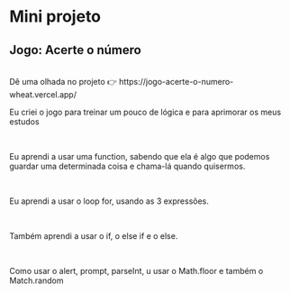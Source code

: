 <h1> Mini projeto  </h1>
<h2> Jogo: Acerte o número</h2>
<br>
 Dê uma olhada no projeto 👉  https://jogo-acerte-o-numero-wheat.vercel.app/
 <br>
<p> Eu criei o jogo para treinar um pouco de lógica e para aprimorar os meus estudos </P>
<br>
<p> Eu aprendi a usar uma function, sabendo que ela é algo que podemos guardar uma determinada coisa e chama-lá quando quisermos. </p>
<br>
<p> Eu aprendi a usar o loop for, usando as 3 expressões.</p>
<br>
<p> Também aprendi a usar o if, o else if e o else. </p>
<br>
<p> Como usar o alert, prompt, parseInt, u usar o Math.floor e também o Match.random </p>
